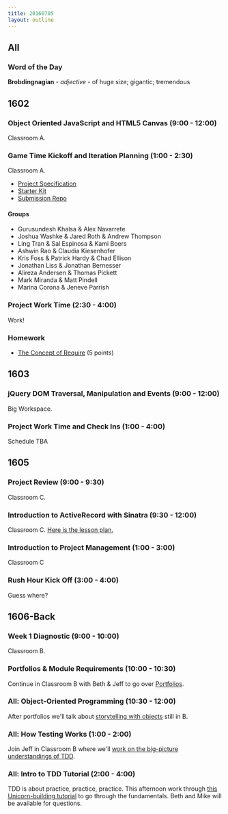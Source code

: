 ```yaml
---
title: 20160705
layout: outline
---
```


## All

### Word of the Day

**Brobdingnagian** - _adjective_ - of huge size; gigantic; tremendous


## 1602

### Object Oriented JavaScript and HTML5 Canvas (9:00 - 12:00)

Classroom A.

### Game Time Kickoff and Iteration Planning (1:00 - 2:30)

Classroom A.

- [Project Specification](https://github.com/turingschool/lesson_plans/blob/master/ruby_04-apis_and_scalability/gametime_project.markdown)
- [Starter Kit](https://github.com/turingschool-examples/game-time-starter-kit)
- [Submission Repo](https://github.com/turingschool/ruby-submissions/tree/master/1602/module_4_assignments/gametime)

#### Groups

* Gurusundesh Khalsa & Alex Navarrete
* Joshua Washke & Jared Roth & Andrew Thompson
* Ling Tran & Sal Espinosa & Kami Boers
* Ashwin Rao & Claudia Kiesenhofer
* Kris Foss & Patrick Hardy & Chad Ellison
* Jonathan Liss & Jonathan Bernesser
* Alireza Andersen & Thomas Pickett
* Mark Miranda & Matt Pindell
* Marina Corona & Jeneve Parrish

### Project Work Time (2:30 - 4:00)

Work!

### Homework

- [The Concept of Require](https://gist.github.com/rrgayhart/ecfef18b681d0dca6ec2929c71e7c505) (5 points)


## 1603

### jQuery DOM Traversal, Manipulation and Events (9:00 - 12:00)

Big Workspace.

### Project Work Time and Check Ins (1:00 - 4:00)

Schedule TBA


## 1605

### Project Review (9:00 - 9:30)

Classroom C.

### Introduction to ActiveRecord with Sinatra (9:30 - 12:00)

Classroom C. [Here is the lesson plan.](https://github.com/turingschool/lesson_plans/blob/master/ruby_02-web_applications_with_ruby/intro_to_active_record_in_sinatra.markdown)

### Introduction to Project Management (1:00 - 3:00)

Classroom C

### Rush Hour Kick Off (3:00 - 4:00)

Guess where?


## 1606-Back

### Week 1 Diagnostic (9:00 - 10:00)

Classroom B.

### Portfolios & Module Requirements (10:00 - 10:30)

Continue in Classroom B with Beth & Jeff to go over [Portfolios](https://github.com/turingschool/portfolios).

### All: Object-Oriented Programming (10:30 - 12:00)

After portfolios we'll talk about [storytelling with objects](https://github.com/turingschool/lesson_plans/blob/master/ruby_01-object_oriented_programming_with_ruby/object_oriented_programming.markdown) still in B.

### All: How Testing Works (1:00 - 2:00)

Join Jeff in Classroom B where we'll [work on the big-picture understandings of TDD](https://github.com/turingschool/lesson_plans/blob/master/ruby_01-object_oriented_programming_with_ruby/how_testing_works.markdown).

### All: Intro to TDD Tutorial (2:00 - 4:00)

TDD is about practice, practice, practice. This afternoon work through [this Unicorn-building
tutorial](http://tutorials.jumpstartlab.com/topics/testing/intro-to-tdd.html) to go through
the fundamentals. Beth and Mike will be available for questions.
